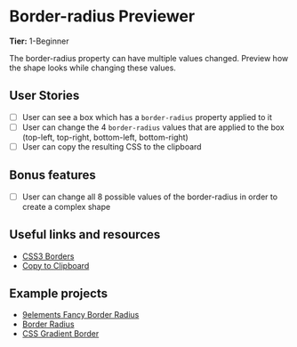 # Border-radius Previewer

**Tier:** 1-Beginner

The border-radius property can have multiple values changed. Preview how the shape looks while changing these values.

## User Stories

-   [ ] User can see a box which has a `border-radius` property applied to it
-   [ ] User can change the 4 `border-radius` values that are applied to the box (top-left, top-right, bottom-left, bottom-right)
-   [ ] User can copy the resulting CSS to the clipboard

## Bonus features

-   [ ] User can change all 8 possible values of the border-radius in order to create a complex shape

## Useful links and resources

-   [CSS3 Borders](https://www.w3schools.com/css/css3_borders.asp)
-   [Copy to Clipboard](https://www.w3schools.com/howto/howto_js_copy_clipboard.asp)

## Example projects

-   [9elements Fancy Border Radius](https://9elements.github.io/fancy-border-radius/)
-   [Border Radius](https://border-radius.com/)
-   [CSS Gradient Border](https://codepen.io/thebabydino/pen/zbqPVd)